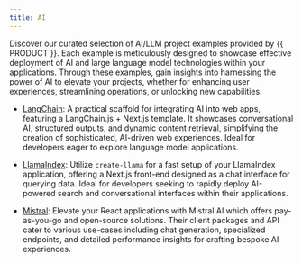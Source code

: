 ```yaml
---
title: AI
---
```


Discover our curated selection of AI/LLM project examples provided by {{ PRODUCT }}. Each example is meticulously designed to showcase effective deployment of AI and large language model technologies within your applications. Through these examples, gain insights into harnessing the power of AI to elevate your projects, whether for enhancing user experiences, streamlining operations, or unlocking new capabilities.

- [LangChain](/guides/ai/examples/langchain): A practical scaffold for integrating AI into web apps, featuring a LangChain.js + Next.js template. It showcases conversational AI, structured outputs, and dynamic content retrieval, simplifying the creation of sophisticated, AI-driven web experiences. Ideal for developers eager to explore language model applications.

- [LlamaIndex](/guides/ai/examples/llamaindex): Utilize `create-llama` for a fast setup of your LlamaIndex application, offering a Next.js front-end designed as a chat interface for querying data. Ideal for developers seeking to rapidly deploy AI-powered search and conversational interfaces within their applications.

- [Mistral](/guides/ai/examples/mistral): Elevate your React applications with Mistral AI which offers pay-as-you-go and open-source solutions. Their client packages and API cater to various use-cases including chat generation, specialized endpoints, and detailed performance insights for crafting bespoke AI experiences.
